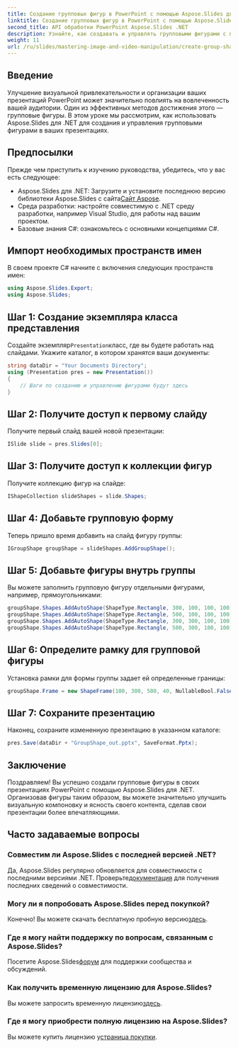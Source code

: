 ```yaml
---
title: Создание групповых фигур в PowerPoint с помощью Aspose.Slides для .NET
linktitle: Создание групповых фигур в PowerPoint с помощью Aspose.Slides для .NET
second_title: API обработки PowerPoint Aspose.Slides .NET
description: Узнайте, как создавать и управлять групповыми фигурами с помощью Aspose.Slides для .NET. Это всеобъемлющее руководство содержит четкие пошаговые инструкции.
weight: 11
url: /ru/slides/mastering-image-and-video-manipulation/create-group-shapes/
---
```

## Введение

Улучшение визуальной привлекательности и организации ваших презентаций PowerPoint может значительно повлиять на вовлеченность вашей аудитории. Один из эффективных методов достижения этого — групповые фигуры. В этом уроке мы рассмотрим, как использовать Aspose.Slides для .NET для создания и управления групповыми фигурами в ваших презентациях.

## Предпосылки

Прежде чем приступить к изучению руководства, убедитесь, что у вас есть следующее:

-  Aspose.Slides для .NET: Загрузите и установите последнюю версию библиотеки Aspose.Slides с сайта[Сайт Aspose](https://releases.aspose.com/slides/net/).
- Среда разработки: настройте совместимую с .NET среду разработки, например Visual Studio, для работы над вашим проектом.
- Базовые знания C#: ознакомьтесь с основными концепциями C#.


## Импорт необходимых пространств имен

В своем проекте C# начните с включения следующих пространств имен:

```csharp
using Aspose.Slides.Export;
using Aspose.Slides;
```

## Шаг 1: Создание экземпляра класса представления

 Создайте экземпляр`Presentation`класс, где вы будете работать над слайдами. Укажите каталог, в котором хранятся ваши документы:

```csharp
string dataDir = "Your Documents Directory";
using (Presentation pres = new Presentation())
{
    // Шаги по созданию и управлению фигурами будут здесь
}
```

## Шаг 2: Получите доступ к первому слайду

Получите первый слайд вашей новой презентации:

```csharp
ISlide slide = pres.Slides[0];
```

## Шаг 3: Получите доступ к коллекции фигур

Получите коллекцию фигур на слайде:

```csharp
IShapeCollection slideShapes = slide.Shapes;
```

## Шаг 4: Добавьте групповую форму

Теперь пришло время добавить на слайд фигуру группы:

```csharp
IGroupShape groupShape = slideShapes.AddGroupShape();
```

## Шаг 5: Добавьте фигуры внутрь группы

Вы можете заполнить групповую фигуру отдельными фигурами, например, прямоугольниками:

```csharp
groupShape.Shapes.AddAutoShape(ShapeType.Rectangle, 300, 100, 100, 100); // Форма 1
groupShape.Shapes.AddAutoShape(ShapeType.Rectangle, 500, 100, 100, 100); // Форма 2
groupShape.Shapes.AddAutoShape(ShapeType.Rectangle, 300, 300, 100, 100); // Форма 3
groupShape.Shapes.AddAutoShape(ShapeType.Rectangle, 500, 300, 100, 100); // Форма 4
```

## Шаг 6: Определите рамку для групповой фигуры

Установка рамки для формы группы задает ей определенные границы:

```csharp
groupShape.Frame = new ShapeFrame(100, 300, 500, 40, NullableBool.False, NullableBool.False, 0);
```

## Шаг 7: Сохраните презентацию

Наконец, сохраните измененную презентацию в указанном каталоге:

```csharp
pres.Save(dataDir + "GroupShape_out.pptx", SaveFormat.Pptx);
```

## Заключение

Поздравляем! Вы успешно создали групповые фигуры в своих презентациях PowerPoint с помощью Aspose.Slides для .NET. Организовав фигуры таким образом, вы можете значительно улучшить визуальную компоновку и ясность своего контента, сделав свои презентации более впечатляющими.

## Часто задаваемые вопросы

### Совместим ли Aspose.Slides с последней версией .NET?

 Да, Aspose.Slides регулярно обновляется для совместимости с последними версиями .NET. Проверьте[документация](https://reference.aspose.com/slides/net/) для получения последних сведений о совместимости.

### Могу ли я попробовать Aspose.Slides перед покупкой?

 Конечно! Вы можете скачать бесплатную пробную версию[здесь](https://releases.aspose.com/).

### Где я могу найти поддержку по вопросам, связанным с Aspose.Slides?

 Посетите Aspose.Slides[форум](https://forum.aspose.com/c/slides/11) для поддержки сообщества и обсуждений.

### Как получить временную лицензию для Aspose.Slides?

 Вы можете запросить временную лицензию[здесь](https://purchase.aspose.com/temporary-license/).

### Где я могу приобрести полную лицензию на Aspose.Slides?

 Вы можете купить лицензию у[страница покупки](https://purchase.aspose.com/buy).